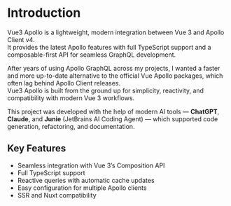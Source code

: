 # Introduction

Vue3 Apollo is a lightweight, modern integration between Vue 3 and Apollo Client v4.  
It provides the latest Apollo features with full TypeScript support and a composable-first API for seamless GraphQL development.  

After years of using Apollo GraphQL across my projects, I wanted a faster and more up-to-date alternative to the official Vue Apollo packages, which often lag behind Apollo Client releases.  
Vue3 Apollo is built from the ground up for simplicity, reactivity, and compatibility with modern Vue 3 workflows.  

This project was developed with the help of modern AI tools — **ChatGPT**, **Claude**, and **Junie** (JetBrains AI Coding Agent) — which supported code generation, refactoring, and documentation.

## Key Features

- Seamless integration with Vue 3’s Composition API  
- Full TypeScript support  
- Reactive queries with automatic cache updates  
- Easy configuration for multiple Apollo clients  
- SSR and Nuxt compatibility